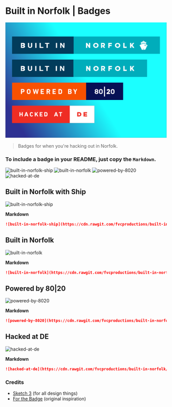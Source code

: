 # Built in Norfolk | Badges

![built-in-norfolk-badges](images/cover.png)

> Badges for when you're hacking out in Norfolk.

### To include a badge in your README, just copy the `Markdown`.

![built-in-norfolk-ship](https://cdn.rawgit.com/fvcproductions/built-in-norfolk/master/images/built-in-norfolk-ship.svg)
![built-in-norfolk](https://cdn.rawgit.com/fvcproductions/built-in-norfolk/master/images/built-in-norfolk.svg)
![powered-by-8020](https://cdn.rawgit.com/fvcproductions/built-in-norfolk/master/images/powered-by-8020.svg)
![hacked-at-de](https://cdn.rawgit.com/fvcproductions/built-in-norfolk/master/images/hacked-at-de.svg)

## Built in Norfolk with Ship

![built-in-norfolk-ship](https://cdn.rawgit.com/fvcproductions/built-in-norfolk/master/images/built-in-norfolk-ship.svg)

**Markdown**

```markdown
![built-in-norfolk-ship](https://cdn.rawgit.com/fvcproductions/built-in-norfolk/master/images/built-in-norfolk-ship.svg)
```

## Built in Norfolk

![built-in-norfolk](https://cdn.rawgit.com/fvcproductions/built-in-norfolk/master/images/built-in-norfolk.svg)

**Markdown**

```markdown
![built-in-norfolk](https://cdn.rawgit.com/fvcproductions/built-in-norfolk/master/images/built-in-norfolk.svg)
```

## Powered by 80|20

![powered-by-8020](https://cdn.rawgit.com/fvcproductions/built-in-norfolk/master/images/powered-by-8020.svg)

**Markdown**

```markdown
![powered-by-8020](https://cdn.rawgit.com/fvcproductions/built-in-norfolk/master/images/powered-by-8020.svg)
```

## Hacked at DE

![hacked-at-de](https://cdn.rawgit.com/fvcproductions/built-in-norfolk/master/images/hacked-at-de.svg)

**Markdown**

```markdown
![hacked-at-de](https://cdn.rawgit.com/fvcproductions/built-in-norfolk/master/images/hacked-at-de.svg)
```

### Credits

- [Sketch 3](http://www.sketchapp.com/) (for all design things)
- [For the Badge](https://github.com/BraveUX/for-the-badge)  (original inspiration)
